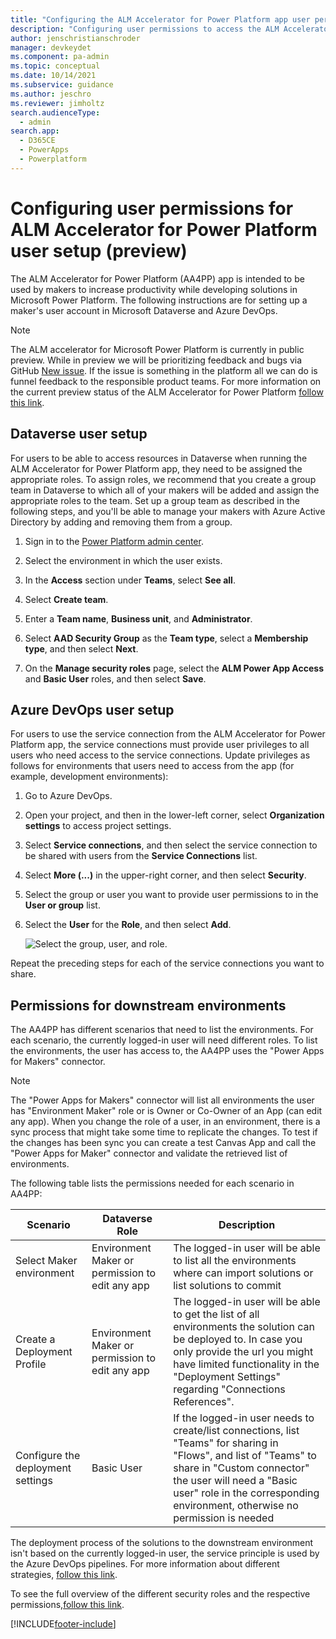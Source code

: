 ```yaml
---
title: "Configuring the ALM Accelerator for Power Platform app user permissions | MicrosoftDocs"
description: "Configuring user permissions to access the ALM Accelerator for Power Platform app and pipelines."
author: jenschristianschroder
manager: devkeydet
ms.component: pa-admin
ms.topic: conceptual
ms.date: 10/14/2021
ms.subservice: guidance
ms.author: jeschro
ms.reviewer: jimholtz
search.audienceType: 
  - admin
search.app: 
  - D365CE
  - PowerApps
  - Powerplatform
---
```

# Configuring user permissions for ALM Accelerator for Power Platform user setup (preview)

The ALM Accelerator for Power Platform (AA4PP) app is intended to be used by makers to increase productivity while developing solutions in Microsoft Power Platform. The following instructions are for setting up a maker's user account in Microsoft Dataverse and Azure DevOps.

> [!NOTE]
> The ALM accelerator for Microsoft Power Platform is currently in public preview. While in preview we will be prioritizing feedback and bugs via GitHub [New issue](https://github.com/microsoft/coe-starter-kit/labels/alm-accelerator). If the issue is something in the platform all we can do is funnel feedback to the responsible product teams. For more information on the current preview status of the ALM Accelerator for Power Platform [follow this link](https://github.com/microsoft/coe-starter-kit/blob/main/CenterofExcellenceALMAccelerator/PREVIEW.md).

## Dataverse user setup

For users to be able to access resources in Dataverse when running the ALM Accelerator for Power Platform app, they need to be assigned the appropriate roles. To assign roles, we recommend that you create a group team in Dataverse to which all of your makers will be added and assign the appropriate roles to the team. Set up a group team as described in the following steps, and you'll be able to manage your makers with Azure Active Directory by adding and removing them from a group.

1. Sign in to the [Power Platform admin center](https://admin.powerplatform.microsoft.com/).

1. Select the environment in which the user exists.

1. In the **Access** section under **Teams**, select **See all**.

1. Select **Create team**.

1. Enter a **Team name**, **Business unit**, and **Administrator**. 

1. Select **AAD Security Group** as the **Team type**, select a **Membership type**, and then select **Next**.

1. On the **Manage security roles** page, select the **ALM Power App Access** and **Basic User** roles, and then select **Save**.

## Azure DevOps user setup

For users to use the service connection from the ALM Accelerator for Power Platform app, the service connections must provide user privileges to all users who need access to the service connections. Update privileges as follows for environments that users need to access from the app (for example, development environments):

1. Go to Azure DevOps.

1. Open your project, and then in the lower-left corner, select **Organization settings** to access project settings.

1. Select **Service connections**, and then select the service connection to be shared with users from the **Service Connections** list.

1. Select **More (...)** in the upper-right corner, and then select **Security**.

1. Select the group or user you want to provide user permissions to in the **User or group** list.

1. Select the **User** for the **Role**, and then select **Add**.

   ![Select the group, user, and role.](media/setup-almacceleratorpowerplatform-users/SetServiceConnectionPermissions.png)

Repeat the preceding steps for each of the service connections you want to share.

## Permissions for downstream environments

The AA4PP has different scenarios that need to list the environments. For each scenario, the currently logged-in user will need different roles. To list the environments, the user has access to, the AA4PP uses the "Power Apps for Makers" connector.

> [!NOTE]
> The "Power Apps for Makers" connector will list all environments the user has "Environment Maker" role or is Owner or Co-Owner of an App (can edit any app). When you change the role of a user, in an environment, there is a sync process that might take some time to replicate the changes. To test if the changes has been sync you can create a test Canvas App and call the "Power Apps for Maker" connector and validate the retrieved list of environments.  

The following table lists the permissions needed for each scenario in AA4PP:

| Scenario                    | Dataverse Role    | Description           |
| --------------------------- | ----------------- | --------------------- |
| Select Maker environment    | Environment Maker or permission to edit any app | The logged-in user will be able to list all the environments where can import solutions or list solutions to commit |
| Create a Deployment Profile | Environment Maker or permission to edit any app | The logged-in user will be able to get the list of all environments the solution can be deployed to. In case you only provide the url you might have limited functionality in the "Deployment Settings" regarding "Connections References". |
| Configure the deployment settings | Basic User | If the logged-in user needs to create/list connections, list "Teams" for sharing in "Flows", and list of "Teams" to share in "Custom connector" the user will need a "Basic user" role in the corresponding environment, otherwise no permission is needed |

The deployment process of the solutions to the downstream environment isn't based on the currently logged-in user, the service principle is used by the Azure DevOps pipelines. For more information about different strategies, [follow this link](/power-platform/guidance/coe/almaccelerator-app-registrations).

To see the full overview of the different security roles and the respective permissions,[follow this link](/power-platform/admin/database-security#environments-with-a-dataverse-database).

[!INCLUDE[footer-include](../../includes/footer-banner.md)]
